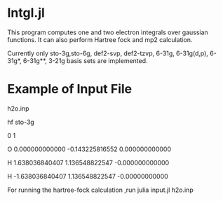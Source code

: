 # Intgl.jl
This program computes one and two electron integrals over gaussian functions. It can also perform Hartree fock and mp2 calculation.

Currently only sto-3g,sto-6g, def2-svp, def2-tzvp, 6-31g, 6-31g(d,p), 6-31g*, 6-31g**, 3-21g basis sets are implemented.
# Example of Input File
h2o.inp

hf sto-3g

0 1

O 0.000000000000 -0.143225816552 0.000000000000

H 1.638036840407 1.136548822547 -0.000000000000

H -1.638036840407 1.136548822547 -0.00000000000

For running the hartree-fock calculation ,run julia input.jl h2o.inp 
